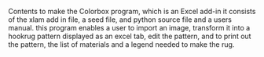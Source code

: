 Contents to make the Colorbox program, which is an Excel add-in
it consists of the xlam add in file, a seed file, and python source file and a users manual.
this program enables a user to import an image, transform it into a hookrug pattern displayed as an excel tab, edit the pattern,
and to print out the pattern, the list of materials and a legend needed to make the rug.

